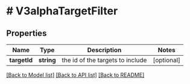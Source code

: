 # # V3alphaTargetFilter

## Properties

Name | Type | Description | Notes
------------ | ------------- | ------------- | -------------
**targetId** | **string** | the id of the targets to include | [optional]

[[Back to Model list]](../../README.md#models) [[Back to API list]](../../README.md#endpoints) [[Back to README]](../../README.md)
